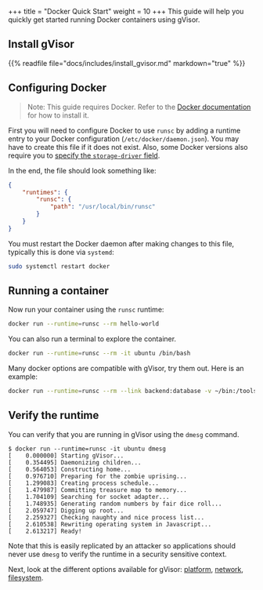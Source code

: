 +++
title = "Docker Quick Start"
weight = 10
+++
This guide will help you quickly get started running Docker containers using
gVisor.

## Install gVisor

{{% readfile file="docs/includes/install_gvisor.md" markdown="true" %}}

## Configuring Docker

> Note: This guide requires Docker. Refer to the [Docker documentation][docker] for
> how to install it.

First you will need to configure Docker to use `runsc` by adding a runtime
entry to your Docker configuration (`/etc/docker/daemon.json`). You may have to
create this file if it does not exist. Also, some Docker versions also require
you to [specify the `storage-driver` field][storage-driver].

In the end, the file should look something like:

```json
{
    "runtimes": {
        "runsc": {
            "path": "/usr/local/bin/runsc"
        }
    }
}
```

You must restart the Docker daemon after making changes to this file, typically
this is done via `systemd`:

```bash
sudo systemctl restart docker
```

## Running a container

Now run your container using the `runsc` runtime:

```bash
docker run --runtime=runsc --rm hello-world
```

You can also run a terminal to explore the container.

```bash
docker run --runtime=runsc --rm -it ubuntu /bin/bash
```

Many docker options are compatible with gVisor, try them out. Here is an example:

```bash
docker run --runtime=runsc --rm --link backend:database -v ~/bin:/tools:ro -p 8080:80 --cpus=0.5 -it busybox telnet towel.blinkenlights.nl
```

## Verify the runtime

You can verify that you are running in gVisor using the `dmesg` command.

```text
$ docker run --runtime=runsc -it ubuntu dmesg
[    0.000000] Starting gVisor...
[    0.354495] Daemonizing children...
[    0.564053] Constructing home...
[    0.976710] Preparing for the zombie uprising...
[    1.299083] Creating process schedule...
[    1.479987] Committing treasure map to memory...
[    1.704109] Searching for socket adapter...
[    1.748935] Generating random numbers by fair dice roll...
[    2.059747] Digging up root...
[    2.259327] Checking naughty and nice process list...
[    2.610538] Rewriting operating system in Javascript...
[    2.613217] Ready!
```

Note that this is easily replicated by an attacker so applications should never
use `dmesg` to verify the runtime in a security sensitive context.

Next, look at the different options available for gVisor: [platform](../platforms/),
[network](../networking/), [filesystem](../filesystem/).

[docker]: https://docs.docker.com/install/
[storage-driver]: https://docs.docker.com/engine/reference/commandline/dockerd/#daemon-storage-driver
